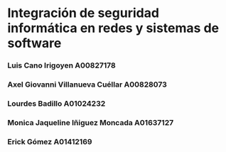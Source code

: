 # Integración de seguridad informática en redes y sistemas de software 

### Luis Cano Irigoyen	 			A00827178
### Axel Giovanni Villanueva Cuéllar		A00828073
### Lourdes Badillo		 			A01024232
### Monica Jaqueline Iñiguez Moncada	A01637127
### Erick Gómez	 				A01412169
